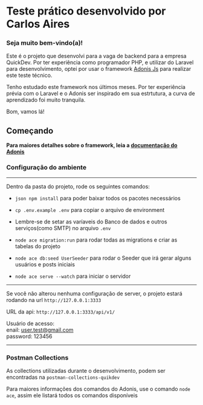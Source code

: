 # Teste prático desenvolvido por Carlos Aires

<h3>Seja muito bem-vindo(a)!</h3>

Este é o projeto que desenvolvi para a vaga de backend para a empresa QuickDev.
Por ter experiência como programador PHP, e utilizar do Laravel para desenvolvimento, optei por usar o framework <a href="https://adonisjs.com">Adonis Js</a> para realizar este teste técnico.

Tenho estudado este framework nos últimos meses. Por ter experiência prévia com o Laravel e o Adonis ser inspirado em sua estrtutura, a curva de aprendizado foi muito tranquila.

Bom, vamos lá!

## Começando

**Para maiores detalhes sobre o framework, leia a <a href="https://docs.adonisjs.com/guides/introduction">documentação do Adonis</a>**

### Configuração do ambiente
***

Dentro da pasta do projeto, rode os seguintes comandos:
- ``json npm install`` para poder baixar todos os pacotes necessários
- `cp .env.example .env` para copiar o arquivo de environment

- Lembre-se de setar as varíaveis do Banco de dados e outros serviços(como SMTP) no arquivo `.env`

- `node ace migration:run` para rodar todas as migrations e criar as tabelas do projeto
- `node ace db:seed UserSeeder` para rodar o Seeder que irá gerar alguns usuários e posts iniciais

- `node ace serve --watch` para iniciar o servidor

***
Se você não alterou nenhuma configuração de server, o projeto estará rodando na url `http://127.0.0.1:3333`

URL da api: `http://127.0.0.1:3333/api/v1/`

Usuário de acesso: <br>
enail: user.test@gmail.com <br>
password: 123456
***

### Postman Collections
As collections utilizadas durante o desenvolvimento, podem ser encontradas na `postman-collections-quikdev` <br>

Para maiores informações dos comandos do Adonis, use o comando `node ace`, assim ele listará todos os comandos disponíveis


